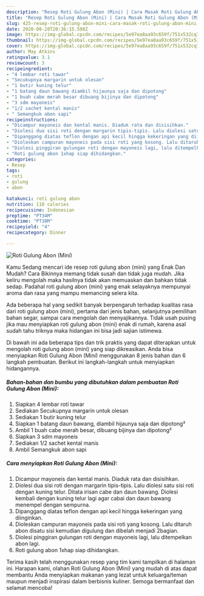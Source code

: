 ```yaml
---
description: "Resep Roti Gulung Abon (Mini) | Cara Masak Roti Gulung Abon (Mini) Yang Bikin Ngiler"
title: "Resep Roti Gulung Abon (Mini) | Cara Masak Roti Gulung Abon (Mini) Yang Bikin Ngiler"
slug: 425-resep-roti-gulung-abon-mini-cara-masak-roti-gulung-abon-mini-yang-bikin-ngiler
date: 2020-08-28T20:36:15.598Z
image: https://img-global.cpcdn.com/recipes/5e97ea8aa93c659f/751x532cq70/roti-gulung-abon-mini-foto-resep-utama.jpg
thumbnail: https://img-global.cpcdn.com/recipes/5e97ea8aa93c659f/751x532cq70/roti-gulung-abon-mini-foto-resep-utama.jpg
cover: https://img-global.cpcdn.com/recipes/5e97ea8aa93c659f/751x532cq70/roti-gulung-abon-mini-foto-resep-utama.jpg
author: May Atkins
ratingvalue: 3.1
reviewcount: 3
recipeingredient:
- "4 lembar roti tawar"
- "Secukupnya margarin untuk olesan"
- "1 butir kuning telur"
- "1 batang daun bawang diambil hijaunya saja dan dipotong"
- "1 buah cabe merah besar dibuang bijinya dan dipotong"
- "3 sdm mayoneis"
- "1/2 sachet kental manis"
- " Semangkuk abon sapi"
recipeinstructions:
- "Dicampur mayoneis dan kental manis. Diaduk rata dan disisihkan."
- "Diolesi dua sisi roti dengan margarin tipis-tipis. Lalu diolesi satu sisi roti dengan kuning telur. Ditata irisan cabe dan daun bawang. Diolesi kembali dengan kuning telur lagi agar cabai dan daun bawang menempel dengan sempurna."
- "Dipanggang diatas teflon dengan api kecil hingga kekeringan yang diinginkan."
- "Dioleskan campuran mayoneis pada sisi roti yang kosong. Lalu ditaruh abon disatu sisi kemudian digulung dan dibelah menjadi 2bagian."
- "Diolesi pinggiran gulungan roti dengan mayoneis lagi, lalu ditempelkan abon lagi."
- "Roti gulung abon 1xhap siap dihidangkan."
categories:
- Resep
tags:
- roti
- gulung
- abon

katakunci: roti gulung abon 
nutrition: 110 calories
recipecuisine: Indonesian
preptime: "PT34M"
cooktime: "PT30M"
recipeyield: "4"
recipecategory: Dinner

---
```



![Roti Gulung Abon (Mini)](https://img-global.cpcdn.com/recipes/5e97ea8aa93c659f/751x532cq70/roti-gulung-abon-mini-foto-resep-utama.jpg)

Kamu Sedang mencari ide resep roti gulung abon (mini) yang Enak Dan Mudah? Cara Bikinnya memang tidak susah dan tidak juga mudah. Jika keliru mengolah maka hasilnya tidak akan memuaskan dan bahkan tidak sedap. Padahal roti gulung abon (mini) yang enak selayaknya mempunyai aroma dan rasa yang mampu memancing selera kita.

Ada beberapa hal yang sedikit banyak berpengaruh terhadap kualitas rasa dari roti gulung abon (mini), pertama dari jenis bahan, selanjutnya pemilihan bahan segar, sampai cara mengolah dan menyajikannya. Tidak usah pusing jika mau menyiapkan roti gulung abon (mini) enak di rumah, karena asal sudah tahu triknya maka hidangan ini bisa jadi sajian istimewa.




Di bawah ini ada beberapa tips dan trik praktis yang dapat diterapkan untuk mengolah roti gulung abon (mini) yang siap dikreasikan. Anda bisa menyiapkan Roti Gulung Abon (Mini) menggunakan 8 jenis bahan dan 6 langkah pembuatan. Berikut ini langkah-langkah untuk menyiapkan hidangannya.

<!--inarticleads1-->

##### Bahan-bahan dan bumbu yang dibutuhkan dalam pembuatan Roti Gulung Abon (Mini):

1. Siapkan 4 lembar roti tawar
1. Sediakan Secukupnya margarin untuk olesan
1. Sediakan 1 butir kuning telur
1. Siapkan 1 batang daun bawang, diambil hijaunya saja dan dipotong²
1. Ambil 1 buah cabe merah besar, dibuang bijinya dan dipotong²
1. Siapkan 3 sdm mayoneis
1. Sediakan 1/2 sachet kental manis
1. Ambil  Semangkuk abon sapi




<!--inarticleads2-->

##### Cara menyiapkan Roti Gulung Abon (Mini):

1. Dicampur mayoneis dan kental manis. Diaduk rata dan disisihkan.
1. Diolesi dua sisi roti dengan margarin tipis-tipis. Lalu diolesi satu sisi roti dengan kuning telur. Ditata irisan cabe dan daun bawang. Diolesi kembali dengan kuning telur lagi agar cabai dan daun bawang menempel dengan sempurna.
1. Dipanggang diatas teflon dengan api kecil hingga kekeringan yang diinginkan.
1. Dioleskan campuran mayoneis pada sisi roti yang kosong. Lalu ditaruh abon disatu sisi kemudian digulung dan dibelah menjadi 2bagian.
1. Diolesi pinggiran gulungan roti dengan mayoneis lagi, lalu ditempelkan abon lagi.
1. Roti gulung abon 1xhap siap dihidangkan.




Terima kasih telah menggunakan resep yang tim kami tampilkan di halaman ini. Harapan kami, olahan Roti Gulung Abon (Mini) yang mudah di atas dapat membantu Anda menyiapkan makanan yang lezat untuk keluarga/teman maupun menjadi inspirasi dalam berbisnis kuliner. Semoga bermanfaat dan selamat mencoba!
